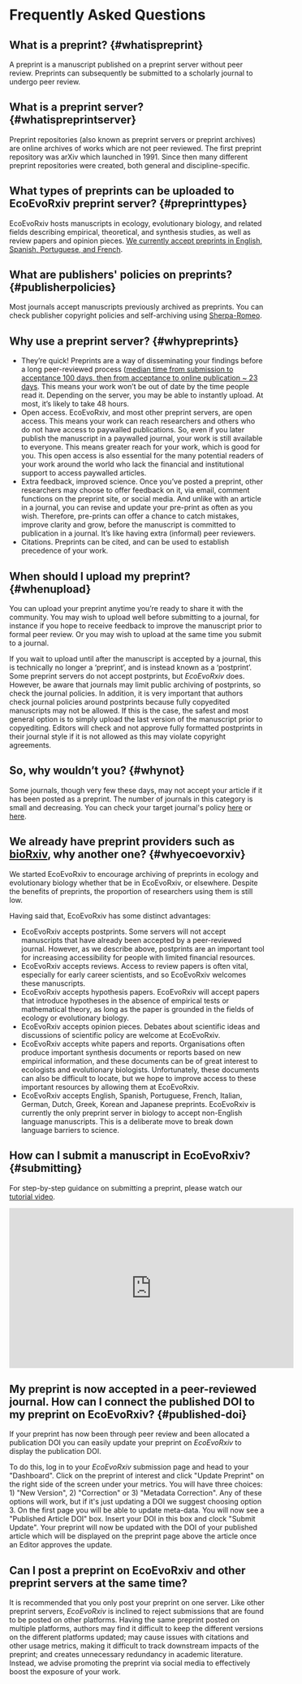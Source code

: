 # Frequently Asked Questions 

## What is a preprint? {#whatispreprint}
A preprint is a manuscript published on a preprint server without peer review. Preprints can subsequently be submitted to a scholarly journal to undergo peer review.

## What is a preprint server? {#whatispreprintserver}
Preprint repositories (also known as preprint servers or preprint archives) are online archives of works which are not peer reviewed. The first preprint repository was arXiv which launched in 1991. Since then many different preprint repositories were created, both general and discipline-specific.

## What types of preprints can be uploaded to EcoEvoRxiv preprint server? {#preprinttypes}
EcoEvoRxiv hosts manuscripts in ecology, evolutionary biology, and related fields describing empirical, theoretical, and synthesis studies, as well as review papers and opinion pieces. [We currently accept preprints in English, Spanish, Portuguese, and French](https://www.sortee.org/blog/2023/04/18/2023_ecoevorxiv_languages/). 

## What are publishers' policies on preprints? {#publisherpolicies}
Most journals accept manuscripts previously archived as preprints. You can check publisher copyright policies and self-archiving using [Sherpa-Romeo](https://v2.sherpa.ac.uk/romeo/).

## Why use a preprint server? {#whypreprints}
 - They’re quick! Preprints are a way of disseminating your findings before a long peer-reviewed process ([median time from submission to acceptance 100 days, then from acceptance to online publication ~ 23 days](https://doi.org/10.1038/530148a). This means your work won’t be out of date by the time people read it. Depending on the server, you may be able to instantly upload. At most, it’s likely to take 48 hours.  
 - Open access. EcoEvoRxiv, and most other preprint servers, are open access. This means your work can reach researchers and others who do not have access to paywalled publications. So, even if you later publish the manuscript in a paywalled journal, your work is still available to everyone. This means greater reach for your work, which is good for you. This open access is also  essential for the many potential readers of your work around the world who lack the financial and institutional support to access paywalled articles.  
 - Extra feedback, improved science. Once you’ve posted a preprint, other researchers may choose to offer feedback on it, via email, comment functions on the preprint site, or social media. And unlike with an article in a journal, you can revise and update your pre-print as often as you wish. Therefore, pre-prints can  offer a chance to catch mistakes, improve clarity and grow, before the manuscript is committed to publication in a journal. It’s like having extra (informal) peer reviewers.  
 - Citations. Preprints can be cited, and can be used to establish precedence of your work.  
 
## When should I upload my preprint? {#whenupload}
You can upload your preprint anytime  you’re ready to share it with the community. You may wish to upload well before submitting to a journal, for instance if you hope to receive feedback to improve the manuscript prior to formal peer review. Or you may wish to upload at the same time you submit to a journal.  

If you wait to upload until after the manuscript is accepted by a journal, this is technically no longer a ‘preprint’, and is instead known as a ‘postprint’. Some preprint servers do not accept postprints, but *EcoEvoRxiv* does. However, be aware that journals may limit public archiving of postprints, so check the journal policies. In addition, it is very important that authors check journal policies around postprints because fully copyedited manuscripts may not be allowed. If this is the case, the safest and most general option is to simply upload the last version of the manuscript prior to copyediting. Editors will check and not approve fully formatted postprints in their journal style if it is not allowed as this may violate copyright agreements.

## So, why wouldn’t you? {#whynot}
Some journals, though very few these days, may not accept your article if it has been posted as a preprint. The number of journals in this category is small and decreasing.  You can check your target journal's policy [here](https://en.wikipedia.org/wiki/List_of_academic_journals_by_preprint_policy) or [here](https://v2.sherpa.ac.uk/romeo/).  

## We already have preprint providers such as [bioRxiv](https://www.biorxiv.org/), why another one? {#whyecoevorxiv}
We started EcoEvoRxiv to encourage archiving of preprints in ecology and evolutionary biology whether that be in EcoEvoRxiv, or elsewhere. Despite the benefits of preprints, the proportion of researchers using them is still low. 

Having said that, EcoEvoRxiv has some distinct advantages:  

 - EcoEvoRxiv accepts postprints. Some servers will not accept manuscripts that have already been accepted by a peer-reviewed journal. However, as we describe above, postprints are an important tool for increasing accessibility for people with limited financial resources.
 - EcoEvoRxiv accepts reviews.  Access to review papers is often vital, especially for early career scientists, and so EcoEvoRxiv welcomes these manuscripts. 
 - EcoEvoRxiv accepts hypothesis papers.  EcoEvoRxiv will accept papers that introduce hypotheses in the absence of empirical tests or mathematical theory, as long as the paper is grounded in the fields of ecology or evolutionary biology.
 - EcoEvoRxiv accepts opinion pieces.  Debates about scientific ideas and discussions of scientific policy are welcome at EcoEvoRxiv.
 - EcoEvoRxiv accepts white papers and reports.  Organisations often produce important synthesis documents or reports based on new empirical information, and these documents can be of great interest to ecologists and evolutionary biologists. Unfortunately, these documents can also be difficult to locate, but we hope to improve access to these important resources by allowing them at EcoEvoRxiv. 
 - EcoEvoRxiv accepts English, Spanish, Portuguese, French, Italian, German, Dutch, Greek, Korean and Japanese preprints. EcoEvoRxiv is currently the only preprint server in biology to accept non-English language manuscripts. This is a deliberate move to break down language barriers to science.

## How can I submit a manuscript in EcoEvoRxiv? {#submitting}
For step-by-step guidance on submitting a preprint, please watch our [tutorial video](https://www.youtube.com/watch?v=CUSbYNNrXuU). 

<iframe width="560" height="315" 
        src="https://www.youtube.com/embed/CUSbYNNrXuU" 
        frameborder="0" 
        allowfullscreen>
</iframe>

## My preprint is now accepted in a peer-reviewed journal. How can I connect the published DOI to my preprint on EcoEvoRxiv? {#published-doi}
If your preprint has now been through peer review and been allocated a publication DOI you can easily update your preprint on *EcoEvoRxiv* to display the publication DOI. 

To do this, log in to your *EcoEvoRxiv* submission page and head to your "Dashboard". Click on the preprint of interest and click "Update Preprint" on the right side of the screen under your metrics. You will have three choices: 1) "New Version", 2) "Correction" or 3) "Metadata Correction". Any of these options will work, but if it's just updating a DOI we suggest choosing option 3. On the first page you will be able to update meta-data. You will now see a "Published Article DOI" box. Insert your DOI in this box and clock "Submit Update". Your preprint will now be updated with the DOI of your published article which will be displayed on the preprint page above the article once an Editor approves the update. 

## Can I post a preprint on EcoEvoRxiv and other preprint servers at the same time?
It is recommended that you only post your preprint on one server. Like other preprint servers, *EcoEvoRxiv* is inclined to reject submissions that are found to be posted on other platforms. Having the same preprint posted on multiple platforms, authors may find it difficult to keep the different versions on the different platforms updated; may cause issues with citations and other usage metrics, making it difficult to track downstream impacts of the preprint; and creates unnecessary redundancy in academic literature. Instead, we advise promoting the preprint via social media to effectively boost the exposure of your work.
